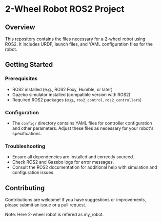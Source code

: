 # 2-Wheel Robot ROS2 Project

## Overview

This repository contains the files necessary for a 2-wheel robot using ROS2. It includes URDF, launch files, and YAML configuration files for the robot.

## Getting Started

### Prerequisites

- ROS2 installed (e.g., ROS2 Foxy, Humble, or later)
- Gazebo simulator installed (compatible version with ROS2)
- Required ROS2 packages (e.g., `ros2_control`, `ros2_controllers`)


### Configuration

- The `config/` directory contains YAML files for controller configuration and other parameters. Adjust these files as necessary for your robot's specifications.

### Troubleshooting

- Ensure all dependencies are installed and correctly sourced.
- Check ROS2 and Gazebo logs for error messages.
- Consult the ROS2 documentation for additional help with simulation and configuration issues.

## Contributing

Contributions are welcome! If you have suggestions or improvements, please submit an issue or a pull request.

Note: Here 2-wheel robot is refered as my_robot.





